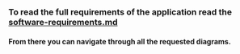 ### To read the full requirements of the application read the [software-requirements.md](software-requirements.md)
#### From there you can navigate through all the requested diagrams.
